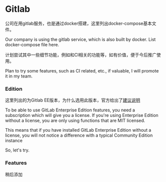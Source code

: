 # Gitlab

公司在用gitlab服务，也是通过docker搭建，这里列出docker-compose基本文件。

Our company is using the gitlab service, which is also built by docker. List docker-compose file here.

计划尝试其中一些细节功能，例如和CI相关的功能等，如有价值，便于今后推广使用。

Plan to try some features, such as CI related, etc., if valuable, I will promote it in my team.

### Edition

这里列出的为Gitlab EE版本，为什么选用此版本，官方给出了[建议说明](https://about.gitlab.com/installation/ce-or-ee/)

To be able to use GitLab Enterprise Edition features, you need a subscription which will give you a license. If you're using Enterprise Edition without a license, you are only using functions that are MIT licensed.

This means that if you have installed GitLab Enterprise Edition without a license, you will not notice a difference with a typical Community Edition instance

So, let's try.

### Features

稍后添加